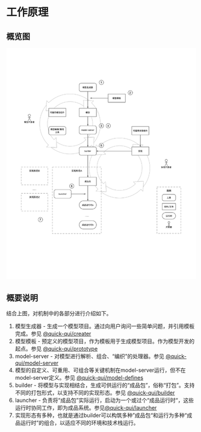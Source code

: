 # 工作原理

## 概览图

![总体原理](../images/work.png)

## 概要说明

结合上图，对机制中的各部分进行介绍如下。

1. 模型生成器 - 生成一个模型项目。通过向用户询问一些简单问题，并引用模板完成。参见 [@quick-qui/creater](http://github.com/quickqui/creater)
2. 模型模板 - 预定义的模型项目，作为模板用于生成模型项目。作为模型开发的起点。参见 [@quick-qui/prototype](http://github.com/quickqui/prototype)
3. model-server - 对模型进行解析、组合、“编织”的处理器。参见 [@quick-qui/model-server](http://github.com/quickqui/model-server)
4. 模型的自定义、可重用、可组合等关键机制在model-server运行，但不在model-server定义。参见 [@quick-qui/model-defines](http://github.com/quickqui/model-defines)
5. builder - 将模型与实现相结合，生成可供运行的“成品包”，俗称“打包”。支持不同的打包形式，以支持不同的实现形态。参见 [@quick-qui/builder](http://github.com/quickqui/builder)
6. launcher - 负责将“成品包”实际运行，启动为一个或过个“成品运行时“，这些运行时协同工作，即为成品系统。参见[@quick-qui/launcher](http://github.com/quickqui/launcher)
7. 实现形态有多种，也就是通过builder可以构筑多种”成品包“和运行为多种“成品运行时”的组合，以适应不同的环境和技术栈运行。
